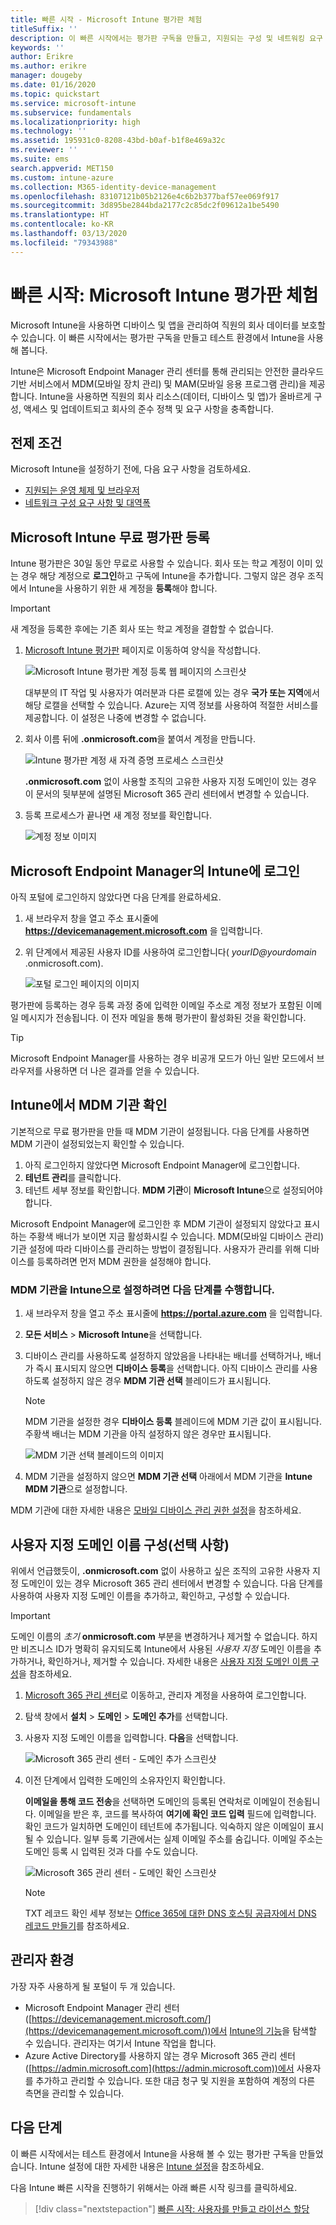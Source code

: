 ```yaml
---
title: 빠른 시작 - Microsoft Intune 평가판 체험
titleSuffix: ''
description: 이 빠른 시작에서는 평가판 구독을 만들고, 지원되는 구성 및 네트워킹 요구 사항을 이해하고, 필요에 따라 도메인 이름을 구성해 보겠습니다.
keywords: ''
author: Erikre
ms.author: erikre
manager: dougeby
ms.date: 01/16/2020
ms.topic: quickstart
ms.service: microsoft-intune
ms.subservice: fundamentals
ms.localizationpriority: high
ms.technology: ''
ms.assetid: 195931c0-8208-43bd-b0af-b1f8e469a32c
ms.reviewer: ''
ms.suite: ems
search.appverid: MET150
ms.custom: intune-azure
ms.collection: M365-identity-device-management
ms.openlocfilehash: 83107121b05b2126e4c6b2b377baf57ee069f917
ms.sourcegitcommit: 3d895be2844bda2177c2c85dc2f09612a1be5490
ms.translationtype: HT
ms.contentlocale: ko-KR
ms.lasthandoff: 03/13/2020
ms.locfileid: "79343988"
---
```

# <a name="quickstart-try-microsoft-intune-for-free"></a>빠른 시작: Microsoft Intune 평가판 체험

Microsoft Intune을 사용하면 디바이스 및 앱을 관리하여 직원의 회사 데이터를 보호할 수 있습니다. 이 빠른 시작에서는 평가판 구독을 만들고 테스트 환경에서 Intune을 사용해 봅니다.

Intune은 Microsoft Endpoint Manager 관리 센터를 통해 관리되는 안전한 클라우드 기반 서비스에서 MDM(모바일 장치 관리) 및 MAM(모바일 응용 프로그램 관리)을 제공합니다. Intune을 사용하면 직원의 회사 리소스(데이터, 디바이스 및 앱)가 올바르게 구성, 액세스 및 업데이트되고 회사의 준수 정책 및 요구 사항을 충족합니다.

## <a name="prerequisites"></a>전제 조건
Microsoft Intune을 설정하기 전에, 다음 요구 사항을 검토하세요.

- [지원되는 운영 체제 및 브라우저](supported-devices-browsers.md)
- [네트워크 구성 요구 사항 및 대역폭](network-bandwidth-use.md)

## <a name="sign-up-for-a-microsoft-intune-free-trial"></a>Microsoft Intune 무료 평가판 등록

Intune 평가판은 30일 동안 무료로 사용할 수 있습니다. 회사 또는 학교 계정이 이미 있는 경우 해당 계정으로 **로그인**하고 구독에 Intune을 추가합니다. 그렇지 않은 경우 조직에서 Intune을 사용하기 위한 새 계정을 **등록**해야 합니다.

> [!IMPORTANT]
> 새 계정을 등록한 후에는 기존 회사 또는 학교 계정을 결합할 수 없습니다.

1. [Microsoft Intune 평가판](https://go.microsoft.com/fwlink/?linkid=2019088) 페이지로 이동하여 양식을 작성합니다.

    ![Microsoft Intune 평가판 계정 등록 웹 페이지의 스크린샷](./media/free-trial-sign-up/account-sign-up-site-full-browser.png)

    대부분의 IT 작업 및 사용자가 여러분과 다른 로캘에 있는 경우 **국가 또는 지역**에서 해당 로캘을 선택할 수 있습니다. Azure는 지역 정보를 사용하여 적절한 서비스를 제공합니다. 이 설정은 나중에 변경할 수 없습니다.

2. 회사 이름 뒤에 **.onmicrosoft.com**을 붙여서 계정을 만듭니다. 

    ![Intune 평가판 계정 새 자격 증명 프로세스 스크린샷](./media/free-trial-sign-up/account-sign-up-site-user-id.png)

    **.onmicrosoft.com** 없이 사용할 조직의 고유한 사용자 지정 도메인이 있는 경우 이 문서의 뒷부분에 설명된 Microsoft 365 관리 센터에서 변경할 수 있습니다.

3. 등록 프로세스가 끝나면 새 계정 정보를 확인합니다.

    ![계정 정보 이미지](./media/free-trial-sign-up/intune-end-of-sign-up-process.png) 

## <a name="sign-in-to-intune-in-the-microsoft-endpoint-manager"></a>Microsoft Endpoint Manager의 Intune에 로그인

아직 포털에 로그인하지 않았다면 다음 단계를 완료하세요.

1. 새 브라우저 창을 열고 주소 표시줄에 **https://devicemanagement.microsoft.com** 을 입력합니다. 
2. 위 단계에서 제공된 사용자 ID를 사용하여 로그인합니다( *yourID@yourdomain* .onmicrosoft.com).

    ![포털 로그인 페이지의 이미지](./media/free-trial-sign-up/azure-portal-signin.png)

평가판에 등록하는 경우 등록 과정 중에 입력한 이메일 주소로 계정 정보가 포함된 이메일 메시지가 전송됩니다. 이 전자 메일을 통해 평가판이 활성화된 것을 확인합니다.

> [!TIP]
> Microsoft Endpoint Manager를 사용하는 경우 비공개 모드가 아닌 일반 모드에서 브라우저를 사용하면 더 나은 결과를 얻을 수 있습니다.

## <a name="confirm-the-mdm-authority-in-intune"></a>Intune에서 MDM 기관 확인

기본적으로 무료 평가판을 만들 때 MDM 기관이 설정됩니다. 다음 단계를 사용하면 MDM 기관이 설정되었는지 확인할 수 있습니다.

1. 아직 로그인하지 않았다면 Microsoft Endpoint Manager에 로그인합니다.
2. **테넌트 관리**를 클릭합니다.
3. 테넌트 세부 정보를 확인합니다. **MDM 기관**이 **Microsoft Intune**으로 설정되어야 합니다.

Microsoft Endpoint Manager에 로그인한 후 MDM 기관이 설정되지 않았다고 표시하는 주황색 배너가 보이면 지금 활성화시킬 수 있습니다. MDM(모바일 디바이스 관리) 기관 설정에 따라 디바이스를 관리하는 방법이 결정됩니다. 사용자가 관리를 위해 디바이스를 등록하려면 먼저 MDM 권한을 설정해야 합니다.

### <a name="to-set-the-mdm-authority-to-intune-follow-these-steps"></a>MDM 기관을 Intune으로 설정하려면 다음 단계를 수행합니다.

1. 새 브라우저 창을 열고 주소 표시줄에 **https://portal.azure.com** 을 입력합니다. 
2. **모든 서비스** > **Microsoft Intune**을 선택합니다.
3. 디바이스 관리를 사용하도록 설정하지 않았음을 나타내는 배너를 선택하거나, 배너가 즉시 표시되지 않으면 **디바이스 등록**을 선택합니다. 아직 디바이스 관리를 사용하도록 설정하지 않은 경우 **MDM 기관 선택** 블레이드가 표시됩니다.

    > [!NOTE]
    > MDM 기관을 설정한 경우 **디바이스 등록** 블레이드에 MDM 기관 값이 표시됩니다. 주황색 배너는 MDM 기관을 아직 설정하지 않은 경우만 표시됩니다. 

    ![MDM 기관 선택 블레이드의 이미지](./media/free-trial-sign-up/choose-mdm-authority.png) 

4. MDM 기관을 설정하지 않으면 **MDM 기관 선택** 아래에서 MDM 기관을 **Intune MDM 기관**으로 설정합니다.

MDM 기관에 대한 자세한 내용은 [모바일 디바이스 관리 권한 설정](mdm-authority-set.md)을 참조하세요.

## <a name="configure-your-custom-domain-name-optional"></a>사용자 지정 도메인 이름 구성(선택 사항)

위에서 언급했듯이, **.onmicrosoft.com** 없이 사용하고 싶은 조직의 고유한 사용자 지정 도메인이 있는 경우 Microsoft 365 관리 센터에서 변경할 수 있습니다. 다음 단계를 사용하여 사용자 지정 도메인 이름을 추가하고, 확인하고, 구성할 수 있습니다.  

> [!IMPORTANT]
> 도메인 이름의 *초기* **onmicrosoft.com** 부분을 변경하거나 제거할 수 없습니다. 하지만 비즈니스 ID가 명확히 유지되도록 Intune에서 사용된 *사용자 지정* 도메인 이름을 추가하거나, 확인하거나, 제거할 수 있습니다. 자세한 내용은 [사용자 지정 도메인 이름 구성](custom-domain-name-configure.md)을 참조하세요.

1. [Microsoft 365 관리 센터](https://admin.microsoft.com)로 이동하고, 관리자 계정을 사용하여 로그인합니다.

2. 탐색 창에서 **설치** > **도메인** > **도메인 추가**를 선택합니다.

3. 사용자 지정 도메인 이름을 입력합니다. **다음**을 선택합니다.

   ![Microsoft 365 관리 센터 - 도메인 추가 스크린샷](./media/free-trial-sign-up/domain-custom-add.png)

4. 이전 단계에서 입력한 도메인의 소유자인지 확인합니다. 
    
    **이메일을 통해 코드 전송**을 선택하면 도메인의 등록된 연락처로 이메일이 전송됩니다. 이메일을 받은 후, 코드를 복사하여 **여기에 확인 코드 입력** 필드에 입력합니다. 확인 코드가 일치하면 도메인이 테넌트에 추가됩니다. 익숙하지 않은 이메일이 표시될 수 있습니다. 일부 등록 기관에서는 실제 이메일 주소를 숨깁니다. 이메일 주소는 도메인 등록 시 입력된 것과 다를 수도 있습니다.

   ![Microsoft 365 관리 센터 - 도메인 확인 스크린샷](./media/free-trial-sign-up/domain-custom-verify.png)

   > [!NOTE]
   > TXT 레코드 확인 세부 정보는 [Office 365에 대한 DNS 호스팅 공급자에서 DNS 레코드 만들기](https://support.office.com/article/Create-DNS-records-at-any-DNS-hosting-provider-for-Office-365-7B7B075D-79F9-4E37-8A9E-FB60C1D95166)를 참조하세요.

## <a name="admin-experiences"></a>관리자 환경

가장 자주 사용하게 될 포털이 두 개 있습니다.
- Microsoft Endpoint Manager 관리 센터([https://devicemanagement.microsoft.com/](https://devicemanagement.microsoft.com/))에서 [Intune의 기능](what-is-intune.md)을 탐색할 수 있습니다. 관리자는 여기서 Intune 작업을 합니다.
- Azure Active Directory를 사용하지 않는 경우 Microsoft 365 관리 센터([https://admin.microsoft.com](https://admin.microsoft.com))에서 사용자를 추가하고 관리할 수 있습니다. 또한 대금 청구 및 지원을 포함하여 계정의 다른 측면을 관리할 수 있습니다.

## <a name="next-steps"></a>다음 단계

이 빠른 시작에서는 테스트 환경에서 Intune을 사용해 볼 수 있는 평가판 구독을 만들었습니다. Intune 설정에 대한 자세한 내용은 [Intune 설정](setup-steps.md)을 참조하세요.

다음 Intune 빠른 시작을 진행하기 위해서는 아래 빠른 시작 링크를 클릭하세요.

> [!div class="nextstepaction"]
> [빠른 시작: 사용자를 만들고 라이선스 할당](quickstart-create-user.md)
